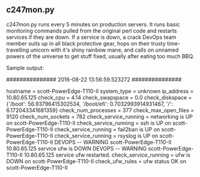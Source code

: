 ## c247mon.py

c247mon.py runs every 5 minutes on production servers. It runs basic
monitoring commands pulled from the original perl code and restarts services
if they are down. If a service is down, a crack DevOps team member suits 
up in all black protective gear, hops on their trusty time-travelling 
unicorn with it's shiny rainbow mane, and calls on unnamed powers of the
universe to get stuff fixed, usually after eating too much BBQ.

Sample output:

############### 2016-08-22 13:56:59.523272 ###############

hostname              = scott-PowerEdge-T110-II
system_type           = unknown
ip_address            = 10.80.65.125
check_cpu             = 4.14
check_swapspace       = 0.0
check_diskspace       = {'/boot': 56.93796415302534, '/boot/efi': 0.7032993914931467, '/': 6.172043341681359}
check_num_processes   = 377
check_max_open_files  = 9120
check_num_sockets     = 782
check_service_running = networking is UP on scott-PowerEdge-T110-II
check_service_running = ssh is UP on scott-PowerEdge-T110-II
check_service_running = fail2ban is UP on scott-PowerEdge-T110-II
check_service_running = rsyslog is UP on scott-PowerEdge-T110-II
DEVOPS -- WARNING scott-PowerEdge-T110-II 10.80.65.125  service ufw is DOWN
DEVOPS -- WARNING scott-PowerEdge-T110-II 10.80.65.125 service ufw restarted.
check_service_running = ufw is DOWN on scott-PowerEdge-T110-II
check_ufw_rules       = ufw status OK on scott-PowerEdge-T110-II



